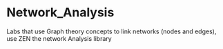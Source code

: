 # Network_Analysis
Labs that use Graph theory concepts to link networks (nodes and edges), use ZEN the network Analysis library
